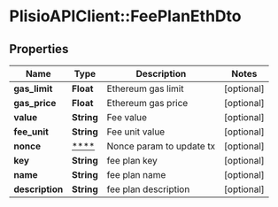 # PlisioAPIClient::FeePlanEthDto

## Properties
Name | Type | Description | Notes
------------ | ------------- | ------------- | -------------
**gas_limit** | **Float** | Ethereum gas limit | [optional] 
**gas_price** | **Float** | Ethereum gas price | [optional] 
**value** | **String** | Fee value | [optional] 
**fee_unit** | **String** | Fee unit value | [optional] 
**nonce** | [****](.md) | Nonce param to update tx | [optional] 
**key** | **String** | fee plan key | [optional] 
**name** | **String** | fee plan name | [optional] 
**description** | **String** | fee plan description | [optional] 

